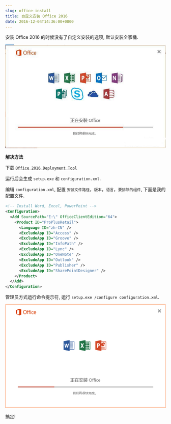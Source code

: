 ```yaml
---
slug: office-install
title: 自定义安装 Office 2016
date: 2016-12-04T14:36:00+0800
---
```

安装 Office 2016 的时候没有了自定义安装的选项, 默认安装全家桶.

![](/img/post/2016-12-04-office-install/office_before.jpg "Before")

**解决方法**

下载 [`Office 2016 Deployment Tool`](https://www.microsoft.com/en-us/download/details.aspx?id=49117)

运行后会生成 `setup.exe` 和 `configuration.xml`.

编辑 `configuration.xml`, 配置 `安装文件路径`，`版本`，`语言`，`要排除的组件`, 下面是我的配置文件.

```xml
<!-- Install Word, Excel, PowerPoint -->
<Configuration>
  <Add SourcePath="E:\" OfficeClientEdition="64">
    <Product ID="ProPlusRetail">
      <Language ID="zh-CN" />
      <ExcludeApp ID="Access" />
      <ExcludeApp ID="Groove" />
      <ExcludeApp ID="InfoPath" />
      <ExcludeApp ID="Lync" />
      <ExcludeApp ID="OneNote" />
      <ExcludeApp ID="Outlook" />
      <ExcludeApp ID="Publisher" />
      <ExcludeApp ID="SharePointDesigner" />
    </Product>
  </Add>
</Configuration>
```

管理员方式运行命令提示符, 运行 `setup.exe /configure configuration.xml`.

![](/img/post/2016-12-04-office-install/office_after.png "After")

搞定!
